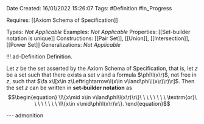 <br />
<br />

Date Created: 16/01/2022 15:26:07
Tags: #Definition #In_Progress 

Requires: [[Axiom Schema of Specification]]

Types: _Not Applicable_
Examples: _Not Applicable_ 
Properties: [[Set-builder notation is unique]]
Constructions: [[Pair Set]], [[Union]], [[Intersection]], [[Power Set]]
Generalizations: _Not Applicable_

!!! ad-Definition Definition.

Let $z$ be the set asserted by the Axiom Schema of Specification, that is, let $z$ be a set such that there exists a set $v$ and a formula $\phi\l(x\r)$, not free in $z$, such that $\fa x\l[x\in z\Leftrightarrow\l(x\in v\land\phi\l(x\r)\r)\r]$. Then the set $z$ can be written in **set-builder notation** as
$$\begin{equation}
    \l\{x\mid x\in v\land\phi\l(x\r)\r\}\ \ \ \ \ \ \ \ \textrm{or}\ \ \ \ \ \ \ \ \l\{x\in v\mid\phi\l(x\r)\r\}.
\end{equation}$$

--- admonition
